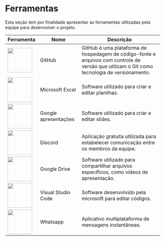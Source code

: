# Ferramentas
Esta seção tem por finalidade apresentar as ferramentas utilizadas pela equipe para desenvolver o projeto.

Ferramenta | Nome | Descrição
---|---|---
<img width="80px" height="80px" src="images/GitHub-Mark.png"> | GitHub | GitHub é uma plataforma de hospedagem de código-fonte e arquivos com controle de versão que utilizam o Git como tecnologia de versionamento.
<img width="80px" height="80px" src="images/excel.png"> | Microsoft Excel | Software utilizado para criar e editar planilhas.
<img width="80px" height="80px" src="images/apresentação.png"> | Google apresentações | Software utilizado para criar e editar slides.
<img width="80px" height="80px" src="images/discord.png"> | Discord | Aplicação gratuita utilizada para estabelecer comunicação entre os membros da equipe.
<img width="80px" height="80px" src="images/drive.png"> | Google Drive | Software utilizado para compartilhar arquivos específicos, como vídeos de apresentação.
<img width="80px" height="80px" src="images/vscode.png"> | Visual Studio Code | Software desenvolvido pela microsoft para editar códigos.
<img width="80px" height="80px" src="images/wpp.png"> | Whatsapp | Aplicativo multiplataforma de mensagens instantâneas.